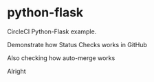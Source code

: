 # python-flask
CircleCI Python-Flask example.

Demonstrate how Status Checks works in GitHub

Also checking how auto-merge works

Alright


